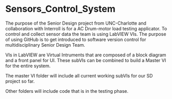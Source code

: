 # Sensors_Control_System
The purpose of the Senior Design project from UNC-Charlotte and collaboration with Interroll is for a AC Drum-motor load testing applicator. To control and collect sensor data the team is using LabVIEW VIs. 
The purpose of using GitHub is to get introduced to software version control for multidisciplinary Senior Design Team. 

VIs in LabVIEW are Virtual Intruments that are composed of a block diagram and a front panel for UI. These subVIs can be combined to build a
Master VI for the entire system. 

The master VI folder will include all current working subVIs for our SD project so far. 

Other folders will include code that is in the testing phase. 

